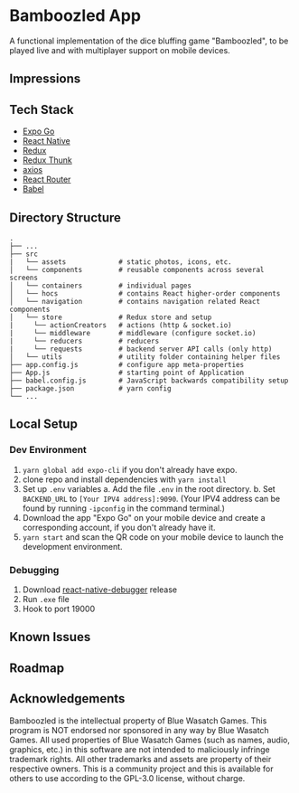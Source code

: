 # Bamboozled App

A functional implementation of the dice bluffing game "Bamboozled", to be played live and with multiplayer support on mobile devices.

## Impressions

## Tech Stack
- [Expo Go](https://expo.dev/client)
- [React Native](https://reactnative.dev/) 
- [Redux](https://redux.js.org/)
- [Redux Thunk](https://github.com/reduxjs/redux-thunk)
- [axios](https://github.com/axios/axios)
- [React Router](https://reactrouter.com/)
- [Babel](https://babeljs.io/)

## Directory Structure
    .
    ├── ...         
    ├── src
    |   └── assets             # static photos, icons, etc.
    │   └── components         # reusable components across several screens
    │   └── containers         # individual pages
    │   └── hocs               # contains React higher-order components
    │   └── navigation         # contains navigation related React components
    │   └── store              # Redux store and setup
    |     └── actionCreators   # actions (http & socket.io)
    |     └── middleware       # middleware (configure socket.io)
    |     └── reducers         # reducers
    |     └── requests         # backend server API calls (only http)
    │   └── utils              # utility folder containing helper files
    ├── app.config.js          # configure app meta-properties
    ├── App.js                 # starting point of Application
    ├── babel.config.js        # JavaScript backwards compatibility setup
    ├── package.json           # yarn config
    └── ...

## Local Setup
### Dev Environment
1. `yarn global add expo-cli` if you don't already have expo.
2. clone repo and install dependencies with `yarn install` 
3. Set up `.env` variables
   a. Add the file `.env` in the root directory.
   b. Set `BACKEND_URL` to `[Your IPV4 address]:9090`. (Your IPV4 address can be found by running `-ipconfig` in the command terminal.)
5. Download the app "Expo Go" on your mobile device and create a corresponding account, if you don't already have it.
6. `yarn start` and scan the QR code on your mobile device to launch the development environment.

### Debugging
1. Download [react-native-debugger](https://github.com/jhen0409/react-native-debugger/releases) release
2. Run `.exe` file
3. Hook to port 19000

## Known Issues

## Roadmap

## Acknowledgements
Bamboozled is the intellectual property of Blue Wasatch Games. This program is NOT endorsed nor sponsored in any way by Blue Wasatch Games. All used properties of Blue Wasatch Games (such as names, audio, graphics, etc.) in this software are not intended to maliciously infringe trademark rights. All other trademarks and assets are property of their respective owners. This is a community project and this is available for others to use according to the GPL-3.0 license, without charge.
